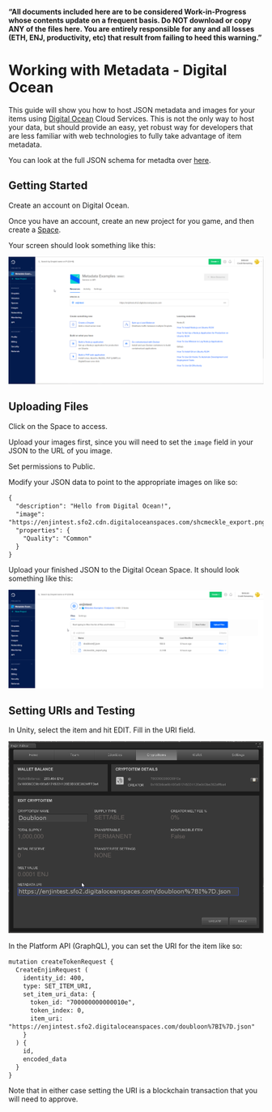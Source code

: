 __“All documents included here are to be considered Work-in-Progress whose contents
update on a frequent basis. Do NOT download or copy ANY of the files here. You
are entirely responsible for any and all losses (ETH, ENJ, productivity, etc)
that result from failing to heed this warning.”__

# Working with Metadata - Digital Ocean

This guide will show you how to host JSON metadata and images for your items
using [Digital Ocean](www.digitalocean.com) Cloud Services. This is not the only
way to host your data, but should provide an easy, yet robust way for developers that
are less familiar with web technologies to fully take advantage of item metadata.

You can look at the full JSON schema for metadta over [here](./erc1155_metadata_json_schema.md).

## Getting Started
Create an account on Digital Ocean.

Once you have an account, create an new
project for you game, and then create a [Space](https://www.digitalocean.com/docs/spaces/).

Your screen should look something like this:

![Getting Started](../images/metadata_digitalocean_getting_started.png)

## Uploading Files
Click on the Space to access.

Upload your images first, since you will need to set the `image` field in your JSON to the URL of you image.

Set permissions to Public.

Modify your JSON data to point to the appropriate images on like so:

```
{
  "description": "Hello from Digital Ocean!",
  "image": "https://enjintest.sfo2.cdn.digitaloceanspaces.com/shcmeckle_export.png",
  "properties": {
    "Quality": "Common"
  }
}
```

Upload your finished JSON to the Digital Ocean Space. It should look something like this:

![Digital Ocean Upload](../images/metadata_digitalocean_upload.png)

## Setting URIs and Testing

In Unity, select the item and hit EDIT. Fill in the URI field.

![Digital Ocean Unity](../images/metadata_digitalocean_unity_uri.png)

In the Platform API (GraphQL), you can set the URI for the item like so:

```
mutation createTokenRequest {
  CreateEnjinRequest (
    identity_id: 400,
    type: SET_ITEM_URI,
    set_item_uri_data: {
      token_id: "700000000000010e",
      token_index: 0,
      item_uri: "https://enjintest.sfo2.digitaloceanspaces.com/doubloon%7BI%7D.json"
    }
  ) {
    id,
    encoded_data
  }
}
```
Note that in either case setting the URI is a blockchain transaction that you will need to approve.
